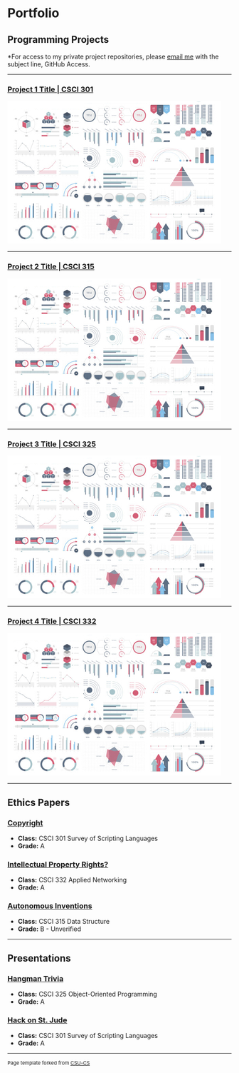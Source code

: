 Portfolio
=========

Programming Projects
--------------------

*For access to my private project repositories, please [email me](mailto:pesnow@csustudent.net?subject=GitHub%20Access) with the subject line, GitHub Access.

---
### [Project 1 Title | CSCI 301](project1)

![Project 1 Thumbnail Name](images/dummy_thumbnail.jpg)

---
### [Project 2 Title | CSCI 315](project1)

![Project 2 Thumbnail Name](images/dummy_thumbnail.jpg)

---
### [Project 3 Title | CSCI 325](project1)

![Project 3 Thumbnail Name](images/dummy_thumbnail.jpg)

---
### [Project 4 Title | CSCI 332](project1)

![Project 4 Thumbnail Name](images/dummy_thumbnail.jpg)

---

Ethics Papers
-------------

### [Copyright](/pdf/Copyright.pdf)

-   **Class:** CSCI 301 Survey of Scripting Languages  
-   **Grade:** A

### [Intellectual Property Rights?](/pdf/NetworkingPaperFinal.pdf)

-   **Class:** CSCI 332 Applied Networking 
-   **Grade:** A

### [Autonomous Inventions](/pdf/DataStructureEthicsPaper.pdf)

-   **Class:** CSCI 315 Data Structure 
-   **Grade:** B - Unverified

---

Presentations
-------------

### [Hangman Trivia](/pdf/hangmantrivia.pdf)

- **Class:** CSCI 325 Object-Oriented Programming 
- **Grade:** A


### [Hack on St. Jude](/pdf/Hack_on_St_Jude.pdf)

- **Class:** CSCI 301 Survey of Scripting Languages 
- **Grade:** A

---

<p style="font-size:11px">Page template forked from <a href="https://github.com/csu-cs/csci-portfolio">CSU-CS</a></p>
<!-- Remove above link if you don't want to attributive -->
